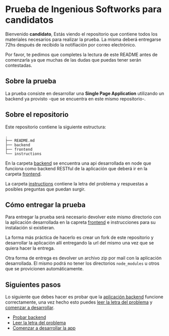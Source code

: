 # Prueba de Ingenious Softworks para candidatos

Bienvenido **candidato**, Estás viendo el repositorio que contiene todos los materiales necesarios para realizar la prueba. La misma deberá entregarse 72hs después de recibido la notifiación por correo electrónico.

Por favor, te pedimos que completes la lectura de este README antes de comenzarla ya que muchas de las dudas que puedas tener serán contestadas.

## Sobre la prueba

La prueba consiste en desarrollar una **Single Page Application** utilizando un backend ya provisto -que se encuentra en este mismo repositorio-.

## Sobre el repositorio

Este repositorio contiene la siguiente estructura:

```
.
├── README.md
├── backend
├── frontend
└── instructions
```

En la carpeta [backend](backend) se encuentra una api desarrollada en node que funciona como backend RESTful de la aplicación que deberá ir en la carpeta [frontend](frontend).

La carpeta [instructions](instructions) contiene la letra del problema y respuestas a posibles preguntas que puedan surgir.

## Cómo entregar la prueba

Para entregar la prueba será necesario devolver este mismo directorio con la aplicación desarrollada en la capreta [frontend](frontend) e instrucciones para su instalación si existieran.

La forma más práctica de hacerlo es crear un fork de este repositorio y desarrollar la aplicación allí entregando la url del mismo una vez que se quiera hacer la entrega.

Otra forma de entrega es devolver un archivo zip por mail con la aplicación desarrollada. El mismo podrá no tener los directorios `node_modules` u otros que se provicionen automáticamente.

## Siguientes pasos

Lo siguiente que debes hacer es probar que la [aplicación backend](backend) funcione correctamente, una vez hecho esto puedes [leer la letra del problema](instructions) y [comenzar a desarrollar](frontend).

* [Probar backend](backend)
* [Leer la letra del problema](instructions)
* [Comenzar a desarrollar la app](frontend)